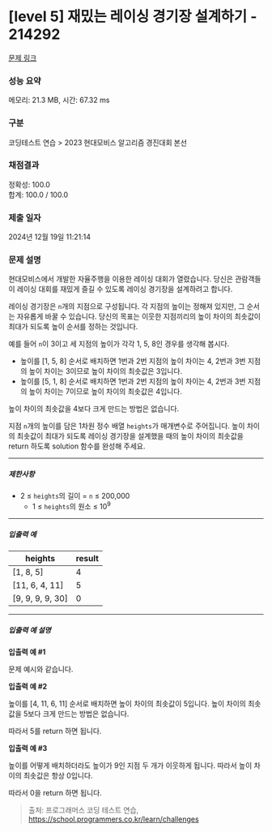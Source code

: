# [level 5] 재밌는 레이싱 경기장 설계하기 - 214292 

[문제 링크](https://school.programmers.co.kr/learn/courses/30/lessons/214292) 

### 성능 요약

메모리: 21.3 MB, 시간: 67.32 ms

### 구분

코딩테스트 연습 > 2023 현대모비스 알고리즘 경진대회 본선

### 채점결과

정확성: 100.0<br/>합계: 100.0 / 100.0

### 제출 일자

2024년 12월 19일 11:21:14

### 문제 설명

<p>현대모비스에서 개발한 자율주행을 이용한 레이싱 대회가 열렸습니다. 당신은 관람객들이 레이싱 대회를 재밌게 즐길 수 있도록 레이싱 경기장을 설계하려고 합니다.</p>

<p>레이싱 경기장은 <code>n</code>개의 지점으로 구성됩니다. 각 지점의 높이는 정해져 있지만, 그 순서는 자유롭게 바꿀 수 있습니다. 당신의 목표는 이웃한 지점끼리의 높이 차이의 최솟값이 최대가 되도록 높이 순서를 정하는 것입니다.</p>

<p>예를 들어 <code>n</code>이 3이고 세 지점의 높이가 각각 1, 5, 8인 경우를 생각해 봅시다.</p>

<ul>
<li>높이를 [1, 5, 8] 순서로 배치하면 1번과 2번 지점의 높이 차이는 4, 2번과 3번 지점의 높이 차이는 3이므로 높이 차이의 최솟값은 3입니다.</li>
<li>높이를 [5, 1, 8] 순서로 배치하면 1번과 2번 지점의 높이 차이는 4, 2번과 3번 지점의 높이 차이는 7이므로 높이 차이의 최솟값은 4입니다.</li>
</ul>

<p>높이 차이의 최솟값을 4보다 크게 만드는 방법은 없습니다.</p>

<p>지점 <code>n</code>개의 높이를 담은 1차원 정수 배열 <code>heights</code>가 매개변수로 주어집니다. 높이 차이의 최솟값이 최대가 되도록 레이싱 경기장을 설계했을 때의 높이 차이의 최솟값을 return 하도록 solution 함수를 완성해 주세요.</p>

<hr>

<h5>제한사항</h5>

<ul>
<li>2 ≤ <code>heights</code>의 길이 = <code>n</code> ≤ 200,000

<ul>
<li>1 ≤ <code>heights</code>의 원소 ≤ 10<sup>9</sup></li>
</ul></li>
</ul>

<hr>

<h5>입출력 예</h5>
<table class="table">
        <thead><tr>
<th>heights</th>
<th>result</th>
</tr>
</thead>
        <tbody><tr>
<td>[1, 8, 5]</td>
<td>4</td>
</tr>
<tr>
<td>[11, 6, 4, 11]</td>
<td>5</td>
</tr>
<tr>
<td>[9, 9, 9, 9, 30]</td>
<td>0</td>
</tr>
</tbody>
      </table>
<hr>

<h5>입출력 예 설명</h5>

<p><strong>입출력 예 #1</strong></p>

<p>문제 예시와 같습니다.</p>

<p><strong>입출력 예 #2</strong></p>

<p>높이를 [4, 11, 6, 11] 순서로 배치하면 높이 차이의 최솟값이 5입니다. 높이 차이의 최솟값을 5보다 크게 만드는 방법은 없습니다.</p>

<p>따라서 5를 return 하면 됩니다.</p>

<p><strong>입출력 예 #3</strong></p>

<p>높이를 어떻게 배치하더라도 높이가 9인 지점 두 개가 이웃하게 됩니다. 따라서 높이 차이의 최솟값은 항상 0입니다.</p>

<p>따라서 0을 return 하면 됩니다.</p>


> 출처: 프로그래머스 코딩 테스트 연습, https://school.programmers.co.kr/learn/challenges